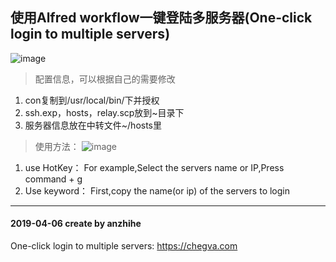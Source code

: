 ## 使用Alfred workflow一键登陆多服务器(One-click login to multiple servers)
![image](https://github.com/anzhihe/Efficient-office/blob/master/login-multiple-servers/Login-Multiple-Servers.gif)
> 配置信息，可以根据自己的需要修改
1. con复制到/usr/local/bin/下并授权
2. ssh.exp，hosts，relay.scp放到~目录下
3. 服务器信息放在中转文件~/hosts里
> 使用方法：
![image](https://github.com/anzhihe/Efficient-office/blob/master/login-multiple-servers/Login-Multiple-Servers.png)
1. use HotKey：
For example,Select the servers name or IP,Press command + g
2. Use keyword：
First,copy the name(or ip) of the servers to login
---
#### 2019-04-06 create by anzhihe
One-click login to multiple servers: https://chegva.com

